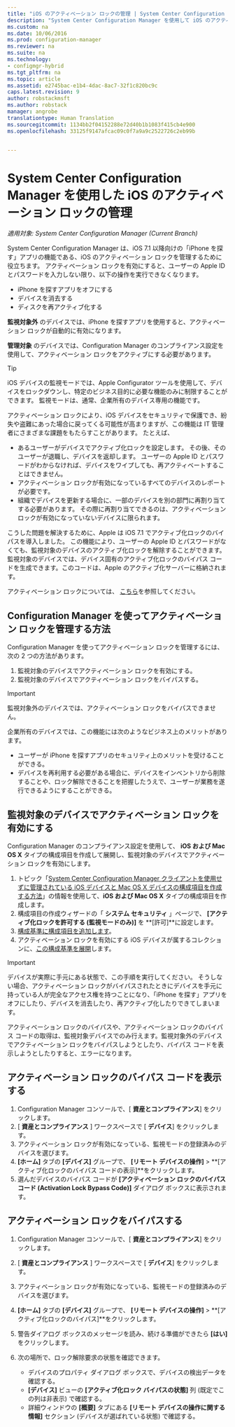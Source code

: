 ```yaml
---
title: "iOS のアクティベーション ロックの管理 | System Center Configuration Manager"
description: "System Center Configuration Manager を使用して iOS のアクティベーション ロックを管理します。"
ms.custom: na
ms.date: 10/06/2016
ms.prod: configuration-manager
ms.reviewer: na
ms.suite: na
ms.technology:
- configmgr-hybrid
ms.tgt_pltfrm: na
ms.topic: article
ms.assetid: e2745bac-e1b4-4dac-8ac7-32f1c820bc9c
caps.latest.revision: 9
author: robstackmsft
ms.author: robstack
manager: angrobe
translationtype: Human Translation
ms.sourcegitcommit: 1134bb2f04152288e72d40b1b1083f415cb4e900
ms.openlocfilehash: 33125f9147afcac09c0f7a9a9c2522726c2eb99b


---
```

# <a name="manage-ios-activation-lock-with-system-center-configuration-manager"></a>System Center Configuration Manager を使用した iOS のアクティベーション ロックの管理

*適用対象: System Center Configuration Manager (Current Branch)*


System Center Configuration Manager は、iOS 7.1 以降向けの「iPhone を探す」アプリの機能である、iOS のアクティベーション ロックを管理するために役立ちます。 アクティベーション ロックを有効にすると、ユーザーの Apple ID とパスワードを入力しない限り、以下の操作を実行できなくなります。

- iPhone を探すアプリをオフにする
- デバイスを消去する
- ディスクを再アクティブ化する

**監視対象外** のデバイスでは、iPhone を探すアプリを使用すると、アクティベーション ロックが自動的に有効になります。

**管理対象** のデバイスでは、Configuration Manager のコンプライアンス設定を使用して、アクティベーション ロックをアクティブにする必要があります。

> [!TIP]
> iOS デバイスの監視モードでは、Apple Configurator ツールを使用して、デバイスをロックダウンし、特定のビジネス目的に必要な機能のみに制限することができます。 監視モードは、通常、企業所有のデバイス専用の機能です。

アクティベーション ロックにより、iOS デバイスをセキュリティで保護でき、紛失や盗難にあった場合に戻ってくる可能性が高まりますが、この機能は IT 管理者にさまざまな課題をもたらすことがあります。 たとえば、

- あるユーザーがデバイスでアクティブ化ロックを設定します。 その後、そのユーザーが退職し、デバイスを返却します。 ユーザーの Apple ID とパスワードがわからなければ、デバイスをワイプしても、再アクティベートすることはできません。
- アクティベーション ロックが有効になっているすべてのデバイスのレポートが必要です。
- 組織でデバイスを更新する場合に、一部のデバイスを別の部門に再割り当てする必要があります。 その際に再割り当てできるのは、アクティベーション ロックが有効になっていないデバイスに限られます。


こうした問題を解決するために、Apple は iOS 7.1 でアクティブ化ロックのバイパスを導入しました。 この機能により、ユーザーの Apple ID とパスワードがなくても、監視対象のデバイスのアクティブ化ロックを解除することができます。 監視対象のデバイスでは、デバイス固有のアクティブ化ロックのバイパス コードを生成できます。このコードは、Apple のアクティブ化サーバーに格納されます。

アクティベーション ロックについては、 [こちら](https://support.apple.com/HT201365)を参照してください。

## <a name="how-configuration-manager-helps-you-manage-activation-lock"></a>Configuration Manager を使ってアクティベーション ロックを管理する方法

Configuration Manager を使ってアクティベーション ロックを管理するには、次の 2 つの方法があります。

1. 監視対象のデバイスでアクティベーション ロックを有効にする。
2. 監視対象のデバイスでアクティベーション ロックをバイパスする。

> [!IMPORTANT]
> 監視対象外のデバイスでは、アクティベーション ロックをバイパスできません。

企業所有のデバイスでは、この機能には次のようなビジネス上のメリットがあります。



- ユーザーが iPhone を探すアプリのセキュリティ上のメリットを受けることができる。
- デバイスを再利用する必要がある場合に、デバイスをインベントリから削除することや、ロック解除できることを把握したうえで、ユーザーが業務を遂行できるようにすることができる。


## <a name="enable-activation-lock-on-supervised-devices"></a>監視対象のデバイスでアクティベーション ロックを有効にする

Configuration Manager のコンプライアンス設定を使用して、 **iOS および Mac OS X** タイプの構成項目を作成して展開し、監視対象のデバイスでアクティベーション ロックを有効にします。

1. トピック「[System Center Configuration Manager クライアントを使用せずに管理されている iOS デバイスと Mac OS X デバイスの構成項目を作成する方法](/sccm/compliance/deploy-use/create-configuration-items-for-ios-and-mac-os-x-devices-managed-without-the-client)」の情報を使用して、**iOS および Mac OS X** タイプの構成項目を作成します。
2. 構成項目の作成ウィザードの「 **システム セキュリティ** 」ページで、 **[アクティブ化ロックを許可する (監視モードのみ)]** を **[許可]**に設定します。
3. [構成基準に構成項目を追加します](/sccm/compliance/deploy-use/create-configuration-baselines)。
4. アクティベーション ロックを有効にする iOS デバイスが属するコレクションに、[この構成基準を展開](/sccm/compliance/deploy-use/deploy-configuration-baselines)します。

> [!IMPORTANT]
> デバイスが実際に手元にある状態で、この手順を実行してください。 そうしない場合、アクティベーション ロックがバイパスされたときにデバイスを手元に持っている人が完全なアクセス権を持つことになり、「iPhone を探す」アプリをオフにしたり、デバイスを消去したり、再アクティブ化したりできてしまいます。

アクティベーション ロックのバイパスや、アクティベーション ロックのバイパス コードの取得は、監視対象デバイスでのみ行えます。監視対象外のデバイスでアクティベーション ロックをバイパスしようとしたり、バイパス コードを表示しようとしたりすると、エラーになります。



## <a name="view-the-activation-lock-bypass-code"></a>アクティベーション ロックのバイパス コードを表示する

1. Configuration Manager コンソールで、[ **資産とコンプライアンス**] をクリックします。
2. [ **資産とコンプライアンス** ] ワークスペースで [ **デバイス**] をクリックします。
3. アクティベーション ロックが有効になっている、監視モードの登録済みのデバイスを選びます。
4. **[ホーム]** タブの **[デバイス]** グループで、 **[リモート デバイスの操作]** > **[アクティブ化ロックのバイパス コードの表示]**をクリックします。
5. 選んだデバイスのバイパス コードが **[アクティベーション ロックのバイパス コード (Activation Lock Bypass Code)]** ダイアログ ボックスに表示されます。

## <a name="bypass-activation-lock"></a>アクティベーション ロックをバイパスする

1. Configuration Manager コンソールで、[ **資産とコンプライアンス**] をクリックします。
2. [ **資産とコンプライアンス** ] ワークスペースで [ **デバイス**] をクリックします。
3. アクティベーション ロックが有効になっている、監視モードの登録済みのデバイスを選びます。
3. **[ホーム]** タブの **[デバイス]** グループで、 **[リモート デバイスの操作]** > **[アクティブ化ロックのバイパス]**をクリックします。
5. 警告ダイアログ ボックスのメッセージを読み、続ける準備ができたら **[はい]** をクリックします。
6. 次の場所で、ロック解除要求の状態を確認できます。

    - デバイスのプロパティ ダイアログ ボックスで、デバイスの検出データを確認する。
    - **[デバイス]** ビューの **[アクティブ化ロック バイパスの状態]** 列 (既定でこの列は非表示) で確認する。
    - 詳細ウィンドウの **[概要]** タブにある **[リモート デバイスの操作に関する情報]** セクション (デバイスが選ばれている状態) で確認する。



<!--HONumber=Nov16_HO1-->


